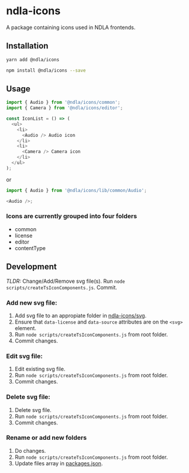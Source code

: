 # ndla-icons

A package containing icons used in NDLA frontends.

## Installation

```sh
yarn add @ndla/icons
```

```sh
npm install @ndla/icons --save
```

## Usage

```js
import { Audio } from '@ndla/icons/common';
import { Camera } from '@ndla/icons/editor';

const IconList = () => (
  <ul>
    <li>
      <Audio /> Audio icon
    </li>
    <li>
      <Camera /> Camera icon
    </li>
  </ul>
);
```

or

```js
import { Audio } from '@ndla/icons/lib/common/Audio';

<Audio />;
```

### Icons are currently grouped into four folders

- common
- license
- editor
- contentType

## Development

_TLDR:_ Change/Add/Remove svg file(s). Run `node scripts/createTsIconComponents.js`. Commit.

### Add new svg file:

1. Add svg file to an appropiate folder in [ndla-icons/svg](/packages/ndla-icons/svg).
2. Ensure that `data-license` and `data-source` attributes are on the `<svg>` element.
3. Run `node scripts/createTsIconComponents.js` from root folder.
4. Commit changes.

### Edit svg file:

1. Edit existing svg file.
2. Run `node scripts/createTsIconComponents.js` from root folder.
3. Commit changes.

### Delete svg file:

1. Delete svg file.
2. Run `node scripts/createTsIconComponents.js` from root folder.
3. Commit changes.

### Rename or add new folders

1. Do changes.
2. Run `node scripts/createTsIconComponents.js` from root folder.
3. Update files array in [packages.json](/packages/ndla-icons/package.json).
